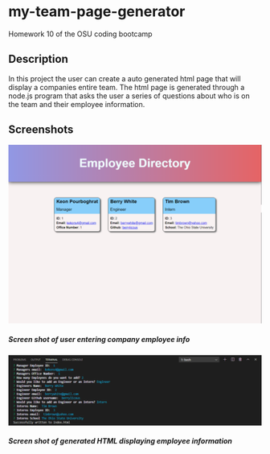 # my-team-page-generator
Homework 10 of the OSU coding bootcamp

## Description

In this project the user can create a auto generated html page that will display a
companies entire team. The html page is generated through a node.js program that asks
the user a series of questions about who is on the team and their employee information.

## Screenshots

![Screenshot_one](/assets/images/screenshot_one.png)
##### Screen shot of user entering company employee info

![Screenshot_two](/assets/images/screenshot_two.png)
##### Screen shot of generated HTML displaying employee information
